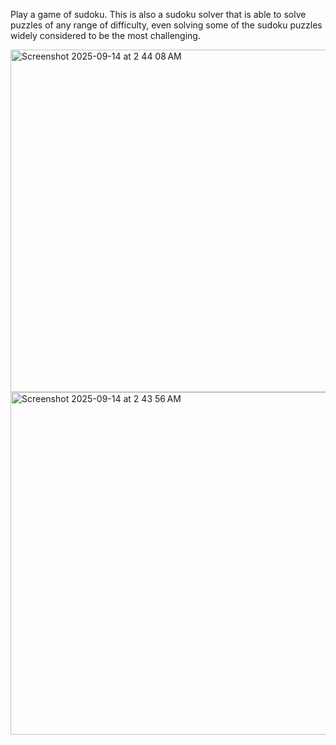 Play a game of sudoku. This is also a sudoku solver that is able to solve puzzles of any range of difficulty, even solving some of the sudoku puzzles widely considered to be the most challenging.

<img width="549" height="548" alt="Screenshot 2025-09-14 at 2 44 08 AM" src="https://github.com/user-attachments/assets/e7baed43-9833-4323-9bc5-22ecf0a6fd59" />
<img width="549" height="548" alt="Screenshot 2025-09-14 at 2 43 56 AM" src="https://github.com/user-attachments/assets/fb84a15d-6022-4e47-83a3-ab5c910e98ee" />
